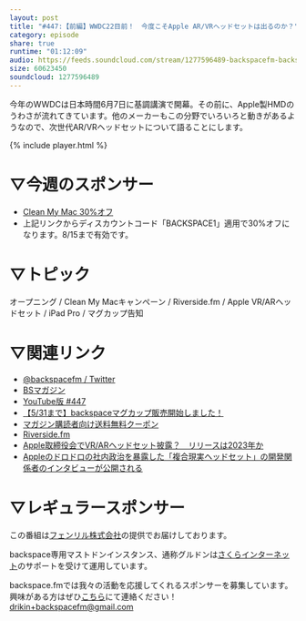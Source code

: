 ```yaml
---
layout: post
title: "#447:【前編】WWDC22目前！　今度こそApple AR/VRヘッドセットは出るのか？"
category: episode
share: true
runtime: "01:12:09"
audio: https://feeds.soundcloud.com/stream/1277596489-backspacefm-backspacefm-447-1.mp3
size: 60623450
soundcloud: 1277596489
---
```


今年のWWDCは日本時間6月7日に基調講演で開幕。その前に、Apple製HMDのうわさが流れてきています。他のメーカーもこの分野でいろいろと動きがあるようなので、次世代AR/VRヘッドセットについて語ることにします。

{% include player.html %}

# ▽今週のスポンサー
* [Clean My Mac 30%オフ](http://bit.ly/37DOSWq)
* 上記リンクからディスカウントコード「BACKSPACE1」適用で30%オフになります。8/15まで有効です。
 
# ▽トピック
オープニング / Clean My Macキャンペーン / Riverside.fm / Apple VR/ARヘッドセット / iPad Pro / マグカップ告知

# ▽関連リンク
* [@backspacefm / Twitter](https://twitter.com/backspacefm)
* [BSマガジン](https://note.com/drikin/m/m55ec296b7655)
* [YouTube版 #447](https://note.com/backspacefm/n/n8514b5338324)
* [【5/31まで】backspaceマグカップ販売開始しました！](https://store.backspace.fm/goods/)
* [マガジン購読者向け送料無料クーポン](https://note.com/drikin/n/n1d02be42b5c7)
* [Riverside.fm](https://bit.ly/RiversideFM_Backspace)
* [Apple取締役会でVR/ARヘッドセット披露？　リリースは2023年か](https://www.itmedia.co.jp/news/articles/2205/20/news125.html)
* [Appleのドロドロの社内政治を暴露した「複合現実ヘッドセット」の開発関係者のインタビューが公開される](https://gigazine.net/news/20220519-apple-ar-vr-headset-challenges/)

# ▽レギュラースポンサー
この番組は[フェンリル株式会社](https://www.fenrir-inc.com/jp/)の提供でお届けしております。

backspace専用マストドンインスタンス、通称グルドンは[さくらインターネット](https://www.sakura.ad.jp/)のサポートを受けて運用しています。

backspace.fmでは我々の活動を応援してくれるスポンサーを募集しています。興味がある方はぜひ[こちら](mailto:drikin+backspacefm@gmail.com)にて連絡ください！
drikin+backspacefm@gmail.com
